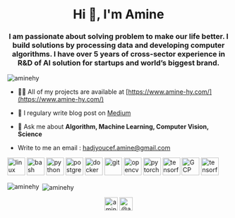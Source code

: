 <h1 align="center">Hi 👋, I'm Amine</h1>
<h3 align="center"> I am passionate about solving problem to make our life better. I build solutions by processing data and developing computer algorithms. I have over 5 years of cross-sector experience in R&D of AI solution for startups and world’s biggest brand.</h3>

<p align="left"> <img src="https://komarev.com/ghpvc/?username=aminehy" alt="aminehy" /> </p>

- 👨‍💻 All of my projects are available at [https://www.amine-hy.com/](https://www.amine-hy.com/)

- 📝 I regulary write blog post on [Medium](https://amine-hy.medium.com/)

- 💬 Ask me about **Algorithm, Machine Learning, Computer Vision, Science**

- Write to me an email : hadjyoucef.amine@gmail.com

<p align="left">
  <img src="https://www.vectorlogo.zone/logos/linux/linux-ar21.svg" alt="linux" height="40"/>
  <img src="https://www.vectorlogo.zone/logos/gnu_bash/gnu_bash-official.svg" alt="bash" height="40"/>
  <img src="https://www.vectorlogo.zone/logos/python/python-official.svg" alt="python" height="40"/> 
  <img src="https://www.vectorlogo.zone/logos/postgresql/postgresql-ar21.svg" alt="postgreSQL" height="40"/>
  <img src="https://www.vectorlogo.zone/logos/docker/docker-official.svg" alt="docker" height="40"/>
  <img src="https://www.vectorlogo.zone/logos/git-scm/git-scm-icon.svg" alt="git" height="40"/> 
  <img src="https://www.vectorlogo.zone/logos/opencv/opencv-icon.svg" alt="opencv" height="40"/> 
  <img src="https://www.vectorlogo.zone/logos/pytorch/pytorch-icon.svg" alt="pytorch" height="40"/> 
  <img src="https://www.vectorlogo.zone/logos/tensorflow/tensorflow-icon.svg" alt="tensorflow" height="40"/>
  <img src="https://www.vectorlogo.zone/logos/google_cloud/google_cloud-ar21.svg" alt="GCP" height="40"/>
  <img src="https://www.vectorlogo.zone/logos/tensorflow/tensorflow-ar21.svg" alt="tensorflow"height="40"/>
  
</p>

  <p>
  <img align="left" src="https://github-readme-stats.vercel.app/api/top-langs/?username=aminehy&layout=compact&hide=html" alt="aminehy" />
</p>

<p>&nbsp;<img align="center" src="https://github-readme-stats.vercel.app/api?username=aminehy&show_icons=true" alt="aminehy" /></p>

<p align="center">
<a href="https://linkedin.com/in/aminehy" target="blank"><img align="center" src="https://cdn.jsdelivr.net/npm/simple-icons@3.0.1/icons/linkedin.svg" alt="aminehy" height="30" width="30" /></a>
<a href="https://medium.com/@amine_hy" target="blank"><img align="center" src="https://cdn.jsdelivr.net/npm/simple-icons@3.0.1/icons/medium.svg" alt="@amine_hy" height="30" width="30" /></a>
</p>
